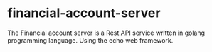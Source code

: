 # financial-account-server
The Financial account server is a Rest API service written in golang programming language. Using the echo web framework. 
